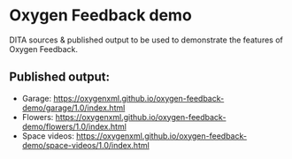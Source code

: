 # Oxygen Feedback demo

DITA sources & published output to be used to demonstrate the features of Oxygen Feedback. 

## Published output:
- Garage: https://oxygenxml.github.io/oxygen-feedback-demo/garage/1.0/index.html
- Flowers: https://oxygenxml.github.io/oxygen-feedback-demo/flowers/1.0/index.html
- Space videos: https://oxygenxml.github.io/oxygen-feedback-demo/space-videos/1.0/index.html
